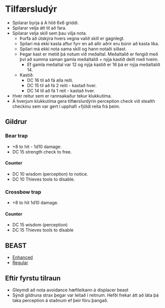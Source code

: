 # Tilfærsludýr

- Spilarar byrja á A hlið 6x6 griddi.
- Spilarar velja átt til að fara.
- Spilarar velja skill sem þau vilja nota.
  - Þurfa að útskýra hvers vegna valið skill er gagnlegt.
  - Spilari má ekki kasta aftur fyrr en að allir aðrir eru búnir að kasta líka.
  - Spilari má ekki nota sama skill og hann notaði síðast.
  - Þegar kast er metið þá notum við meðaltal. Meðaltalið er fengið með því að 
    summa saman gamla meðaltalið + nýja kastið deilt með tveim.
    - Ef gamla meðaltal var 12 og nýja kastið er 16 þá er nýja meðaltalið 14.
  - Kastið:
    - DC 16 til að fá alla reiti.
    - DC 15 til að fá 2 reiti - kastað hver.
    - DC 14 til að fá 1 reit - kastað hver.
- Hver reitur sem er rannsakaður tekur klukkutíma.
- Á hverjum klukkutíma gera tilfærslurdýrin perception check við stealth 
  checkinu sem var gert í upphafi +fjöldi reita frá þeim.

## Gildrur
### Bear trap
- +8 to hit - 1d10 damage. 
- DC 15 strength check to free.
#### Counter
- DC 10 wisdom (perception) to notice.
- DC 10 Thieves tools to disable.

### Crossbow trap
- +8 to hit 1d10 damage.
#### Counter
- DC 15 wisdom (perception)
- DC 15 Thieves tools to disable

## BEAST
- [Enhanced](https://www.gmbinder.com/share/-MYAjg3wKUt1Vna6XuRH)
- [Regular](https://www.dndbeyond.com/monsters/displacer-beast)

## Eftir fyrstu tilraun
- Gleymdi að nota avoidance hæfileikann á displacer beast
- Sýndi gildruna strax þegar var leitað í reitnum. Hefði frekar átt að láta
  þá taka perception á staðnum ef þeir fóru þangað.